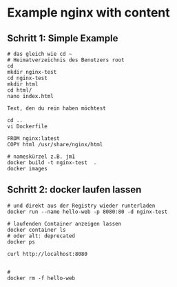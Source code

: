 # Example nginx with content

## Schritt 1: Simple Example 

```
# das gleich wie cd ~
# Heimatverzeichnis des Benutzers root 
cd
mkdir nginx-test
cd nginx-test
mkdir html
cd html/
nano index.html

```

```
Text, den du rein haben möchtest 
```

```
cd ..
vi Dockerfile 
```

```
FROM nginx:latest
COPY html /usr/share/nginx/html
```

```
# nameskürzel z.B. jm1 
docker build -t nginx-test  . 
docker images

```



## Schritt 2: docker laufen lassen

```
# und direkt aus der Registry wieder runterladen 
docker run --name hello-web -p 8080:80 -d nginx-test

# laufenden Container anzeigen lassen
docker container ls 
# oder alt: deprecated 
docker ps 

curl http://localhost:8080 


# 
docker rm -f hello-web 

```
